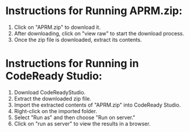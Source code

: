 # Instructions for Running APRM.zip:
1. Click on "APRM.zip" to download it.
2. After downloading, click on "view raw" to start the download process.
3. Once the zip file is downloaded, extract its contents.

# Instructions for Running in CodeReady Studio:
1. Download CodeReadyStudio.
2. Extract the downloaded zip file.
3. Import the extracted contents of "APRM.zip" into CodeReady Studio.
4. Right-click on the imported folder.
5. Select "Run as" and then choose "Run on server."
6. Click on "run as server" to view the results in a browser.
